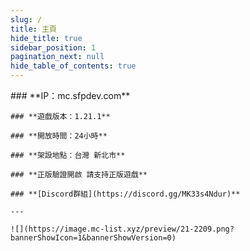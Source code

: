 ```yaml
---
slug: /
title: 主頁
hide_title: true
sidebar_position: 1
pagination_next: null
hide_table_of_contents: true
---
```


<div style={{ textAlign: "center" }}>
    ### **IP：mc.sfpdev.com**

    ### **遊戲版本：1.21.1**

    ### **開放時間：24小時**

    ### **架設地點：台灣 新北市**

    ### **正版驗證開啟 請支持正版遊戲**

    ### **[Discord群組](https://discord.gg/MK33s4Ndur)**

    ---

    ![](https://image.mc-list.xyz/preview/21-2209.png?bannerShowIcon=1&bannerShowVersion=0)
</div>
